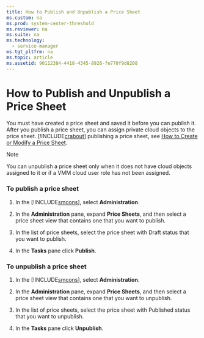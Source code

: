 ```yaml
---
title: How to Publish and Unpublish a Price Sheet
ms.custom: na
ms.prod: system-center-threshold
ms.reviewer: na
ms.suite: na
ms.technology: 
  - service-manager
ms.tgt_pltfrm: na
ms.topic: article
ms.assetid: 90112384-4418-4345-8926-fe770f9d8208
---
```

# How to Publish and Unpublish a Price Sheet
You must have created a price sheet and saved it before you can publish it. After you publish a price sheet, you can assign private cloud objects to the price sheet. [!INCLUDE[crabout](./Token/crabout_md.md)] publishing a price sheet, see [How to Create or Modify a Price Sheet](How-to-Create-or-Modify-a-Price-Sheet.md).

> [!NOTE]
> You can unpublish a price sheet only when it does not have cloud objects assigned to it or if a VMM cloud user role has not been assigned.

### To publish a price sheet

1.  In the [!INCLUDE[smcons](./Token/smcons_md.md)], select **Administration**.

2.  In the **Administration** pane, expand **Price Sheets**, and then select a price sheet view that contains one that you want to publish.

3.  In the list of price sheets, select the price sheet with Draft status that you want to publish.

4.  In the **Tasks** pane click **Publish**.

### To unpublish a price sheet

1.  In the [!INCLUDE[smcons](./Token/smcons_md.md)], select **Administration**.

2.  In the **Administration** pane, expand **Price Sheets**, and then select a price sheet view that contains one that you want to unpublish.

3.  In the list of price sheets, select the price sheet with Published status that you want to unpublish.

4.  In the **Tasks** pane click **Unpublish**.


